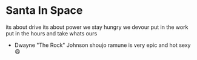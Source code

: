 # Santa In Space
its about drive its about power we stay hungry we devour put in the work put in the hours and take whats ours
- Dwayne "The Rock" Johnson
shoujo ramune is very epic and hot sexy 😫
